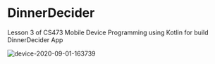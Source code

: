 # DinnerDecider
Lesson 3 of CS473 Mobile Device Programming using Kotlin for build DinnerDecider App


![device-2020-09-01-163739](https://user-images.githubusercontent.com/10406702/91903736-b9bf4100-ec71-11ea-9bc2-7e9feb4c7283.png)
